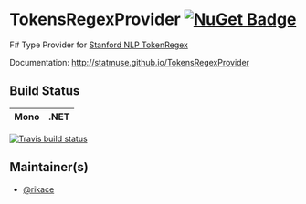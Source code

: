 # TokensRegexProvider [![NuGet Badge](https://buildstats.info/nuget/TokensRegexProvider)](https://www.nuget.org/packages/TokensRegexProvider)

F# Type Provider for [Stanford NLP TokenRegex](http://nlp.stanford.edu/software/tokensregex.html)

Documentation: http://statmuse.github.io/TokensRegexProvider

## Build Status

Mono | .NET
---- | ----
[![Travis build status](https://travis-ci.org/statmuse/TokensRegexProvider.svg)](https://travis-ci.org/statmuse/TokensRegexProvider)

## Maintainer(s)

- [@rikace](https://github.com/rikace)